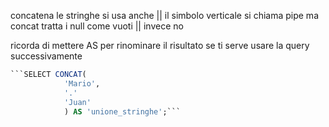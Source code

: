 concatena le stringhe
si usa anche ||  il simbolo verticale si chiama pipe
ma concat tratta i null come vuoti || invece no

ricorda di mettere AS per rinominare il risultato se ti serve usare la query successivamente

```sql
```SELECT CONCAT(
			'Mario',
			'.'
			'Juan'
			) AS 'unione_stringhe';```


